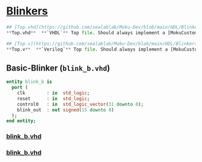# [Blinkers](https://github.com/sealablab/Moku-Dev/tree/main/HDL/Blinkers)

``` python
## [Top.vhd](https://github.com/sealablab/Moku-Dev/blob/main/HDL/Blinkers/VHDL/Top.vhdl)
**Top.vhd**  **`VHDL`** Top file. Should always implement a [MokuCustomWrapper]()

## [Top.v](https://github.com/sealablab/Moku-Dev/blob/main/HDL/Blinkers/Verilog/Top.v)
**Top.v**  **`Verilog`** Top file. Should always implement a [MokuCustomWrapper]()
```

## Basic-Blinker (`blink_b.vhd`)
``` vhdl
entity blink_b is
  port (
    clk        : in  std_logic;
    reset      : in  std_logic;
    control0   : in  std_logic_vector(31 downto 0);
    blink_out  : out signed(15 downto 0)
  );
end entity;
```
### [blink_b.vhd](https://github.com/sealablab/Moku-Dev/blob/main/HDL/Blinkers/VHDL/blink_b.vhd)

### [blink_b.vhd](https://github.com/sealablab/Moku-Dev/blob/main/HDL/Blinkers/VHDL/blink_b.vhd)





## 
